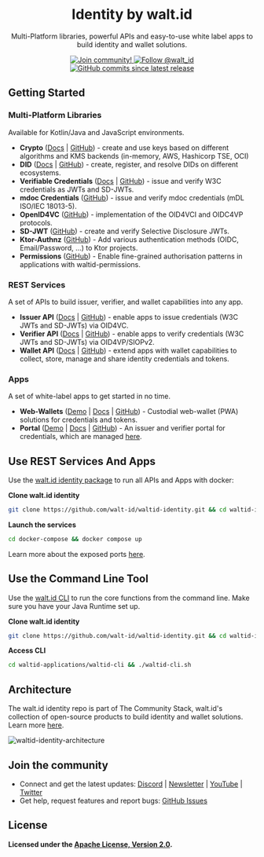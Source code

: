 <div align="center">
 <h1>Identity by walt.id</h1>
 <p>Multi-Platform libraries, powerful APIs and easy-to-use white label apps to build identity and wallet solutions.</p>

<a href="https://walt.id/community">
<img src="https://img.shields.io/badge/Join-The Community-blue.svg?style=flat" alt="Join community!" />
</a>
<a href="https://twitter.com/intent/follow?screen_name=walt_id">
<img src="https://img.shields.io/twitter/follow/walt_id.svg?label=Follow%20@walt_id" alt="Follow @walt_id" />
<img alt="GitHub commits since latest release" src="https://img.shields.io/github/commits-since/walt-id/waltid-identity/latest"></a>
</div>

## Getting Started

### Multi-Platform Libraries

Available for Kotlin/Java and JavaScript environments.

- **Crypto** ([Docs](https://docs.oss.walt.id/issuer/sdks/manage-keys/overview) | [GitHub](https://github.com/walt-id/waltid-identity/tree/main/waltid-libraries/crypto/waltid-crypto)) -
  create and use keys based on different algorithms and KMS backends (in-memory, AWS, Hashicorp TSE, OCI)
- **DID** ([Docs](https://docs.oss.walt.id/issuer/sdks/manage-dids/overview) | [GitHub](https://github.com/walt-id/waltid-identity/blob/main/waltid-libraries/waltid-did/README.md)) -
  create, register, and resolve DIDs on different ecosystems.
- **Verifiable Credentials** ([Docs](https://docs.oss.walt.id/issuer/sdks/manage-credentials/overview) | [GitHub](https://github.com/walt-id/waltid-identity/tree/main/waltid-libraries/credentials/waltid-verifiable-credentials)) -
  issue and verify W3C credentials as JWTs and SD-JWTs.
- **mdoc Credentials** ([GitHub](https://github.com/walt-id/waltid-identity/tree/main/waltid-libraries/credentials/waltid-mdoc-credentials)) -
  issue and verify mdoc credentials (mDL ISO/IEC 18013-5).
- **OpenID4VC** ([GitHub](https://github.com/walt-id/waltid-identity/tree/main/waltid-libraries/protocols/waltid-openid4vc)) -
  implementation of the OID4VCI and OIDC4VP protocols.
- **SD-JWT** ([GitHub](https://github.com/walt-id/waltid-identity/tree/main/waltid-libraries/sdjwt/waltid-sdjwt)) -
  create and verify Selective Disclosure JWTs.
- **Ktor-Authnz** ([GitHub](https://github.com/walt-id/waltid-identity/tree/main/waltid-libraries/auth/waltid-ktor-authnz)) - Add various authentication methods (OIDC, Email/Password, ...) to Ktor projects.
- **Permissions** ([GitHub](https://github.com/walt-id/waltid-identity/tree/main/waltid-libraries/auth/waltid-permissions)) - Enable fine-grained authorisation patterns in applications with waltid-permissions.

### REST Services

A set of APIs to build issuer, verifier, and wallet capabilities into any app.

- **Issuer API** ([Docs](https://docs.walt.id/issuer/api/getting-started) | [GitHub](https://github.com/walt-id/waltid-identity/tree/main/waltid-services/waltid-issuer-api)) -
  enable apps to issue credentials (W3C JWTs and SD-JWTs) via OID4VC.
- **Verifier API**  ([Docs](https://docs.walt.id/verifier/api/getting-started) | [GitHub](https://github.com/walt-id/waltid-identity/tree/main/waltid-services/waltid-verifier-api)) -
  enable apps to verify credentials (W3C JWTs and SD-JWTs) via OID4VP/SIOPv2.
- **Wallet API** ([Docs](https://docs.oss.walt.id/wallet/api/getting-started) | [GitHub](https://github.com/walt-id/waltid-identity/tree/main/waltid-services/waltid-wallet-api)) -
  extend apps with wallet capabilities to collect, store, manage and share identity credentials and tokens.

### Apps

A set of white-label apps to get started in no time.

- **Web-Wallets** ([Demo](https://wallet.walt.id/login) | [Docs](https://docs.walt.id/community-stack/wallet/apps/web-wallet/overview) | [GitHub](https://github.com/walt-id/waltid-identity/tree/main/waltid-applications/waltid-web-wallet)) - Custodial web-wallet (PWA) solutions for credentials and tokens.
- **Portal** ([Demo](https://portal.walt.id/) | [Docs](https://docs.walt.id/community-stack/issuer/apps/portal/overview) | [GitHub](https://github.com/walt-id/waltid-identity/tree/main/waltid-applications/waltid-web-portal)) - An issuer and verifier portal for credentials, which are managed [here](https://github.com/walt-id/waltid-credentials).


## Use REST Services And Apps

Use the [walt.id identity package](https://github.com/walt-id/waltid-identity/tree/main/docker-compose) to run all APIs and Apps with docker:

**Clone walt.id identity**

```bash
git clone https://github.com/walt-id/waltid-identity.git && cd waltid-identity
```

**Launch the services**

```bash
cd docker-compose && docker compose up
```

Learn more about the exposed ports [here](https://github.com/walt-id/waltid-identity/tree/main/docker-compose).

## Use the Command Line Tool

Use the [walt.id CLI](https://github.com/walt-id/waltid-identity/tree/main/waltid-applications/waltid-cli) to run the
core functions from
the command line. Make sure you have your Java Runtime set up.

**Clone walt.id identity**

```bash
git clone https://github.com/walt-id/waltid-identity.git && cd waltid-identity
```

**Access CLI**

```bash
cd waltid-applications/waltid-cli && ./waltid-cli.sh
```

## Architecture

The walt.id identity repo is part of The Community Stack, walt.id's collection of open-source products to build identity and wallet
solutions. Learn more [here](https://walt.id/blog/p/community-stack).

![waltid-identity-architecture](https://github.com/user-attachments/assets/98c020fe-dc37-46fd-9886-613ee8fc8760)

## Join the community

* Connect and get the latest updates: [Discord](https://discord.gg/AW8AgqJthZ) | [Newsletter](https://walt.id/newsletter) | [YouTube](https://www.youtube.com/channel/UCXfOzrv3PIvmur_CmwwmdLA) | [Twitter](https://mobile.twitter.com/walt_id)
* Get help, request features and report bugs: [GitHub Issues ](https://github.com/walt-id/waltid-identity/issues)

## License

**Licensed under the [Apache License, Version 2.0](https://github.com/walt-id/waltid-ssikit/blob/master/LICENSE).**

